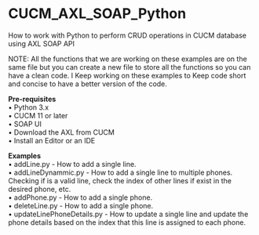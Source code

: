 # CUCM_AXL_SOAP_Python
How to work with Python to perform CRUD operations in CUCM database using AXL SOAP API

NOTE: All the functions that we are working on these examples are on the same file but you can create a new file to store all the functions so you can have a clean code. I Keep working on these examples to Keep code short and concise to have a better version of the code. 

<b>Pre-requisites</b>
<br>•	Python 3.x
<br>•	CUCM 11 or later
<br>•	SOAP UI
<br>•	Download the AXL from CUCM
<br>•	Install an Editor or an IDE

<b>Examples</b>
<br>•	addLine.py - How to add a single line.
<br>•	addLineDynammic.py - How to add a single line to multiple phones. Checking if is a valid line, check the index of other lines if exist in the desired phone, etc.
<br>•	addPhone.py - How to add a single phone.
<br>•	deleteLine.py - How to add a single phone.
<br>•	updateLinePhoneDetails.py - How to update a single line and update the phone details based on the index that this line is assigned to each phone.

